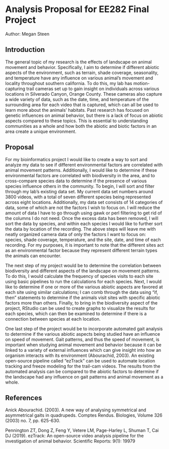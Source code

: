 # Analysis Proposal for EE282 Final Project

Author: Megan Steen

## Introduction

The general topic of my research is the effects of landscape on animal movement and behavior. Specifically, I aim to determine if different abiotic aspects of the environment, such as terrain, shade coverage, seasonality, and temperature have any influence on various animal’s movement and locality throughout southern california. To do this, my lab has motion-capturing trail cameras set up to gain insight on individuals across various locations in Silverado Canyon, Orange County. These cameras also capture a wide variety of data, such as the date, time, and temperature of the surrounding area for each video that is captured, which can all be used to learn more about the animals’ habitats. Past research has focused on genetic influences on animal behavior, but there is a lack of focus on abiotic aspects compared to these topics. This is essential to understanding communities as a whole and how both the abiotic and biotic factors in an area create a unique environment.

## Proposal

For my bioinformatics project I would like to create a way to sort and analyze my data to see if different environmental factors are correlated with animal movement patterns. Additionally, I would like to determine if these environmental factors are correlated with biodiversity in the area, and to cross-compare species data to determine if the presence of various species influence others in the community. To begin, I will sort and filter through my lab’s existing data set. My current data set numbers around 3800 videos, with a total of seven different species being represented across eight locations. Additionally, my data set consists of 14 categories of data, some of which are not the factors I wish to focus on. I will reduce the amount of data I have to go through using gawk or perl filtering to get rid of the columns I do not need. Once the excess data has been removed, I will sort the data by species, and within each species I would like to further sort the data by location of the recording. The above steps will leave me with neatly organized camera data of only the factors I want to focus on: species, shade coverage, temperature, and the site, date, and time of each recording. For my purposes, it is important to note that the different sites act as an environmental factor because they represent different terrain types the animals can encounter. 

The next step of my project would be to determine the correlation between biodiversity and different aspects of the landscape on movement patterns. To do this, I would calculate the frequency of species visits to each site using basic pipelines to run the calculations for each species. Next, I would like to determine if one or more of the various abiotic aspects are favored at each site using similar calculations; I can comb through the data using “if, then” statements to determine if the animals visit sites with specific abiotic factors more than others. Finally, to bring in the biodiversity aspect of the project, RStudio can be used to create graphs to visualize the results for each species, which can then be examined to determine if there is a connection between species at each location.

One last step of the project would be to incorporate automated gait analysis to determine if the various abiotic aspects being studied have an influence on speed of movement. Gait patterns, and thus the speed of movement, is important when studying animal movement and behavior because it can be linked to a variety of external influences which can give insight into how an organism interacts with its environment (Abourachid, 2003). An existing open-source pipeline called “ezTrack” can be used to automate location tracking and freeze modeling for the trail-cam videos. The results from the automated analysis can be compared to the abiotic factors to determine if the landscape had any influence on gait patterns and animal movement as a whole. 

## References

Anick Abourachid. (2003). A new way of analysing symmetrical and asymmetrical gaits in quadrupeds. Comptes Rendus. Biologies, Volume 326 (2003) no. 7, pp. 625-630. 

Pennington ZT, Dong Z, Feng Y, Vetere LM, Page-Harley L, Shuman T, Cai DJ (2019). ezTrack: 	An open-source video analysis pipeline for the investigation of animal behavior. Scientific Reports: 9(1): 19979

